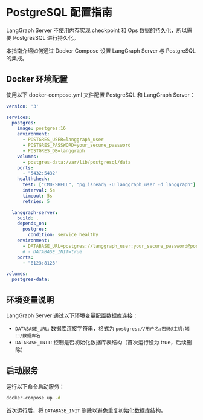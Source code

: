 # PostgreSQL 配置指南

LangGraph Server 不使用内存实现 checkpoint 和 Ops 数据的持久化，所以需要 PostgresSQL 进行持久化。

本指南介绍如何通过 Docker Compose 设置 LangGraph Server 与 PostgreSQL 的集成。

## Docker 环境配置

使用以下 docker-compose.yml 文件配置 PostgreSQL 和 LangGraph Server：

```yaml
version: '3'

services:
  postgres:
    image: postgres:16
    environment:
      - POSTGRES_USER=langgraph_user
      - POSTGRES_PASSWORD=your_secure_password
      - POSTGRES_DB=langgraph
    volumes:
      - postgres-data:/var/lib/postgresql/data
    ports:
      - "5432:5432"
    healthcheck:
      test: ["CMD-SHELL", "pg_isready -U langgraph_user -d langgraph"]
      interval: 5s
      timeout: 5s
      retries: 5

  langgraph-server:
    build: .
    depends_on:
      postgres:
        condition: service_healthy
    environment:
      - DATABASE_URL=postgres://langgraph_user:your_secure_password@postgres:5432/langgraph
      # - DATABASE_INIT=true
    ports:
      - "8123:8123"

volumes:
  postgres-data:
```

## 环境变量说明

LangGraph Server 通过以下环境变量配置数据库连接：

- `DATABASE_URL`: 数据库连接字符串，格式为 `postgres://用户名:密码@主机:端口/数据库名`
- `DATABASE_INIT`: 控制是否初始化数据库表结构（首次运行设为 true，后续删除）

## 启动服务

运行以下命令启动服务：

```bash
docker-compose up -d
```

首次运行后，将 `DATABASE_INIT` 删除以避免重复初始化数据库结构。
